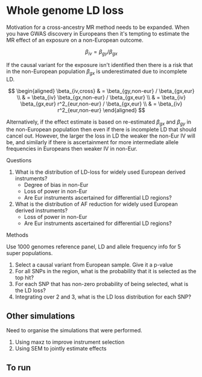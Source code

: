 # Whole genome LD loss

Motivation for a cross-ancestry MR method needs to be expanded. When you have GWAS discovery in Europeans then it's tempting to estimate the MR effect of an exposure on a non-European outcome.

$$
\beta_{iv} = \beta_{gy} / \beta_{gx}
$$

If the causal variant for the exposure isn't identified then there is a risk that in the non-European population $\beta_{gx}$ is underestimated due to incomplete LD.

$$
\begin{aligned}
\beta_{iv,cross} & = \beta_{gy,non-eur} / \beta_{gx,eur} \\
& = \beta_{iv} \beta_{gx,non-eur} / \beta_{gx,eur} \\
& = \beta_{iv} \beta_{gx,eur} r^2_{eur,non-eur} / \beta_{gx,eur} \\
& = \beta_{iv} r^2_{eur,non-eur}
\end{aligned}
$$

Alternatively, if the effect estimate is based on re-estimated $\beta_{gx}$ and $\beta_{gy}$ in the non-European population then even if there is incomplete LD that should cancel out. However, the larger the loss in LD the weaker the non-Eur IV will be, and similarly if there is ascertainment for more intermediate allele frequencies in Europeans then weaker IV in non-Eur.

Questions

1. What is the distribution of LD-loss for widely used European derived instruments?
    - Degree of bias in non-Eur
    - Loss of power in non-Eur
    - Are Eur instruments ascertained for differential LD regions?
2. What is the distribution of AF reduction for widely used European derived instruments?
    - Loss of power in non-Eur
    - Are Eur instruments ascertained for differential LD regions?

Methods

Use 1000 genomes reference panel, LD and allele frequency info for 5 super populations.

1. Select a causal variant from European sample. Give it a p-value
2. For all SNPs in the region, what is the probability that it is selected as the top hit?
3. For each SNP that has non-zero probability of being selected, what is the LD loss?
4. Integrating over 2 and 3, what is the LD loss distribution for each SNP?


## Other simulations

Need to organise the simulations that were performed.

1. Using maxz to improve instrument selection
2. Using SEM to jointly estimate effects

## To run


